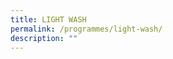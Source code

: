 ```yaml
---
title: LIGHT WASH
permalink: /programmes/light-wash/
description: ""
---
```

<p style="font-size:17px; line-height:40px">
</p>